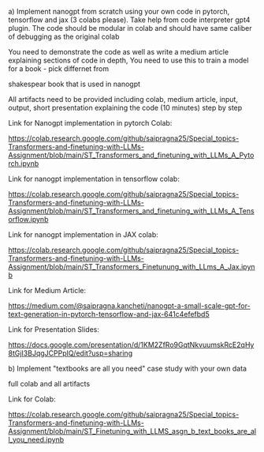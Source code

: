 a) Implement nanogpt from scratch using your own code in pytorch, tensorflow and jax (3 colabs please). Take help from code interpreter gpt4 plugin. The code should be modular in colab and should have same caliber of debugging as the original colab 

You need to demonstrate the code as well as write a medium article explaining sections of code in depth, You need to use this to train a model for a book - pick differnet from 

shakespear book that is used in nanogpt

All artifacts need to be provided including colab, medium article, input, output, short presentation explaining the code (10 minutes) step by step

Link for Nanogpt implementation in pytorch Colab:

https://colab.research.google.com/github/saipragna25/Special_topics-Transformers-and-finetuning-with-LLMs-Assignment/blob/main/ST_Transformers_and_finetuning_with_LLMs_A_Pytorch.ipynb

Link for nanogpt implementation in tensorflow colab: 

https://colab.research.google.com/github/saipragna25/Special_topics-Transformers-and-finetuning-with-LLMs-Assignment/blob/main/ST_Transformers_and_finetuning_with_LLMs_A_Tensorflow.ipynb

Link for nanogpt implementation in JAX colab:

https://colab.research.google.com/github/saipragna25/Special_topics-Transformers-and-finetuning-with-LLMs-Assignment/blob/main/ST_Transformers_Finetunung_with_LLms_A_Jax.ipynb

Link for Medium Article:

https://medium.com/@saipragna.kancheti/nanogpt-a-small-scale-gpt-for-text-generation-in-pytorch-tensorflow-and-jax-641c4efefbd5

Link for Presentation Slides:

https://docs.google.com/presentation/d/1KM2ZfRo9GqtNkvuumskRcE2qHy8tGjI3BJqgJCPPpIQ/edit?usp=sharing




b) Implement "textbooks are all you need" case study with your own data

full colab and all artifacts

Link for Colab:

https://colab.research.google.com/github/saipragna25/Special_topics-Transformers-and-finetuning-with-LLMs-Assignment/blob/main/ST_Finetuning_with_LLMS_asgn_b_text_books_are_all_you_need.ipynb

